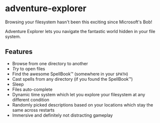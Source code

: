 # adventure-explorer

Browsing your filesystem hasn't been this exciting since Microsoft's Bob!

Adventure Explorer lets you navigate the fantastic world hidden in your file system.

<INSERT AWESOME GIF WITH GAMEPLAY HERE>

## Features

 - Browse from one directory to another
 - _Try_ to open files
 - Find the awesome SpellBook️️™️ (somewhere in your `$PATH`)
 - Cast spells from any directory (if you found the SpellBook™️)
 - Sleep
 - Files auto-complete
 - Dynamic time system which let you explore your filesystem at any different condition
 - Randomly picked descriptions based on your locations which stay the same across restarts
 - Immersive and definitely not distracting gameplay
